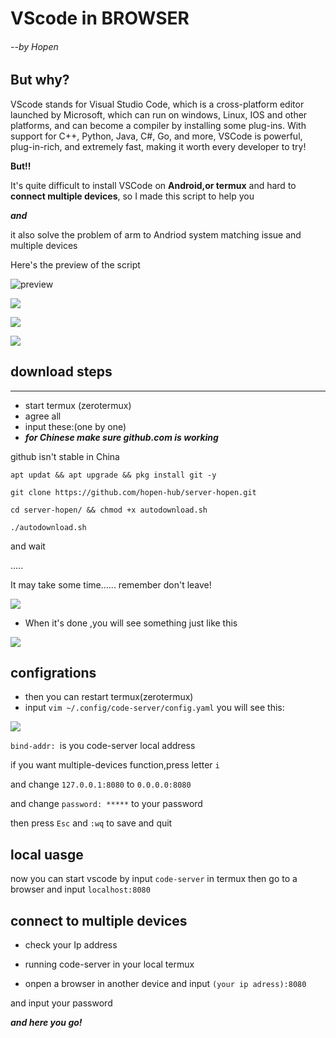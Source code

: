 # VScode in BROWSER 
###### --by Hopen

## But why?

VScode stands for Visual Studio Code, which is a cross-platform editor launched by Microsoft, which can run on windows, Linux, IOS and other platforms, and can become a compiler by installing some plug-ins. With support for C++, Python, Java, C#, Go, and more, VSCode is powerful, plug-in-rich, and extremely fast, making it worth every developer to try!

**But!!**

It's quite difficult to install VSCode on **Android,or termux** and hard to **connect multiple devices**, so I made this script to help you

***and***

it also solve the problem of arm to Andriod system matching issue and multiple devices  

Here's the preview of the script

![preview](https://cdn.luogu.com.cn/upload/image_hosting/1ickgpqe.png)

![](https://cdn.luogu.com.cn/upload/image_hosting/1kie78iu.png)

![](https://cdn.luogu.com.cn/upload/image_hosting/1jc4x561.png)

![](https://cdn.luogu.com.cn/upload/image_hosting/vci7bs0c.png)

## download steps
*******************************

-  start termux (zerotermux)
-  agree all
- input these:(one by one)
- ***for Chinese make sure github.com is working***

github isn't stable in China
```    
apt updat && apt upgrade && pkg install git -y

git clone https://github.com/hopen-hub/server-hopen.git

cd server-hopen/ && chmod +x autodownload.sh

./autodownload.sh
```


and wait

.....

It may take some time......
remember don't leave!

![](https://cdn.luogu.com.cn/upload/image_hosting/1r6z9dd2.png)

 - When it's done ,you will see something just like this

![](https://cdn.luogu.com.cn/upload/image_hosting/ms3l5a9z.png)

## configrations

- then you can restart termux(zerotermux)
- input `vim ~/.config/code-server/config.yaml`
you will see this:

![](https://cdn.luogu.com.cn/upload/image_hosting/dw8ty44v.png)

`bind-addr: `is you code-server local address

if you want multiple-devices function,press letter `i` 

and change `127.0.0.1:8080` to 
`0.0.0.0:8080`

and change `password: *****` to your password

then press `Esc` and `:wq` to save and quit

## local uasge

now you can start vscode by input `code-server` in termux
then go to a browser and input 
`localhost:8080` 

## connect to multiple devices

- check your Ip address

- running code-server in your local termux 


- onpen a browser in another device and input `(your ip adress):8080`

and input your password

***and here you go!***
